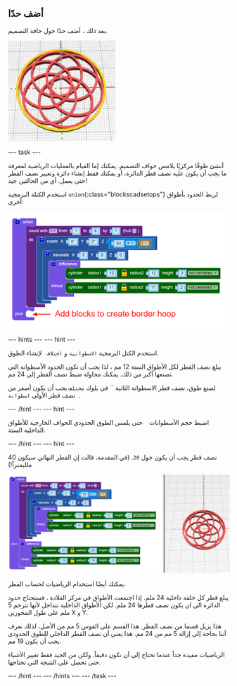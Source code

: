 ## أضف حدًا

بعد ذلك ، أضف حدًا حول حافة التصميم.

![لقطة الشاشة](images/pendant-border-show.png)

--- task ---

أنشئ طوقًا مركزيًا يلامس حواف التصميم. يمكنك إما القيام بالعمليات الرياضية لمعرفة ما يجب أن يكون عليه نصف قطر الدائرة، أو يمكنك فقط إنشاء دائرة وتغيير نصف القطر حتى يعمل. أي من الحالتين جيد!

استخدم الكتلة البرمجية `union`{:class="blockscadsetops"} لربط الحدود بأطواق أخرى:

![لقطة الشاشة](images/pendant-union.png)

--- hints --- --- hint ---

استخدم الكتل البرمجية `الاسطوانية` و `اختلاف ` لإنشاء الطوق.

يبلغ نصف القطر لكل الأطواق الستة 12 مم ، لذا يجب أن تكون الحدود الأسطوانة التي تصنعها أكبر من ذلك. يمكنك محاولة ضبط نصف القطر إلى 24 مم.

لصنع طوق، نصف قطر الاسطوانة الثانية `` في بلوك `مختلف` يجب أن يكون أصغر من نصف قطر الأولى `اسطوانة `.

--- /hint --- --- hint ---

اضبط حجم الأسطوانات ` ` حتى يلمس الطوق الحدودي الحواف الخارجية للأطواق الداخلية الستة.

--- /hint --- --- hint ---

نصف قطر يجب أن يكون حول `20`. (في المقدمة، قالت إن القطر النهائي سيكون 40 ملليمتراً!)

![لقطة الشاشة](images/pendant-border.png)

يمكنك أيضًا استخدام الرياضيات لحساب القطر.

يبلغ قطر كل حلقة داخلية 24 ملم. إذا اجتمعت الأطواق في مركز القلادة ، فستحتاج حدود الدائرة الى ان يكون نصف قطرها 24 ملم. لكن الأطواق الداخلية تتداخل لأنها تترجم 5 ملم على طول المحورين X و Y.

هذا يزيل قسما من نصف القطر. هذا القسم على القوس 5 مم من الأصل، لذلك نعرف أننا بحاجة إلى إزالة 5 مم من 24 مم. هذا يعني أن نصف القطر الداخلي للطوق الحدودي يجب أن يكون 19 مم.

الرياضيات مفيدة جداً عندما تحتاج إلى أن تكون دقيقاً. ولكن من الجيد فقط تغيير الأشياء حتى تحصل على النتيجة التي تحتاجها.

--- /hint --- --- /hints --- --- /task ---

